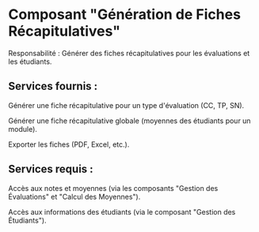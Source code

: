 # Composant "Génération de Fiches Récapitulatives"

Responsabilité : Générer des fiches récapitulatives pour les évaluations et les étudiants.

## Services fournis :

Générer une fiche récapitulative pour un type d'évaluation (CC, TP, SN).

Générer une fiche récapitulative globale (moyennes des étudiants pour un module).

Exporter les fiches (PDF, Excel, etc.).

## Services requis :

Accès aux notes et moyennes (via les composants "Gestion des Évaluations" et "Calcul des Moyennes").

Accès aux informations des étudiants (via le composant "Gestion des Étudiants").
